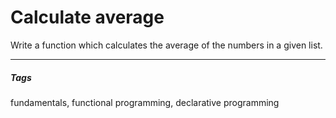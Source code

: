 # Calculate average
Write a function which calculates the average of the numbers in a given list.
<hr>
<h5>Tags</h5>
<p>fundamentals, functional programming, declarative programming</p>